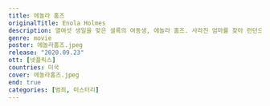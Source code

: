 ```yaml
---
title: 에놀라 홈즈
originalTitle: Enola Holmes
description: 열여섯 생일을 맞은 셜록의 여동생, 에놀라 홈즈. 사라진 엄마를 찾아 런던으로 향한다. 명석한 두뇌의 대명사인 오빠까지 따돌리고, 위험에 빠진 귀족 청년의 미스터리와 엮이는데. 사건을 추적하며, 홈즈 가문답게 예리한 추리력이 폭발한다. 미스터리 가득한 이 모험, 무사히 마칠 수 있을까?
genre: movie
poster: 에놀라홈즈.jpeg
release: "2020.09.23"
ott: [넷플릭스]
countries: 미국
cover: 에놀라홈즈.jpeg
end: true
categories: [범죄, 미스터리]
---
```

